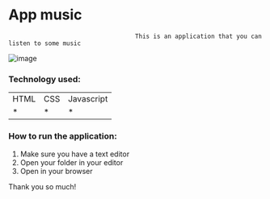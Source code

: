 <h1>App music</h2>

                                       This is an application that you can listen to some music

![image](https://user-images.githubusercontent.com/70349830/114468675-3def8480-9bc2-11eb-8e8c-358ad2b51611.png)

<h3>Technology used:</h3>
<table>
  <tr>
    <td>HTML</td>
    <td>CSS</td>
    <td>Javascript</td>
  </tr>
   <tr>
    <td>*</td>
    <td>*</td>
    <td>*</td>
  </tr>
  
  
</table>

<h3>How to run the application:  </h3>

1) Make sure you have a text editor
2) Open your folder in your editor
3) Open in your browser


Thank you so much!

